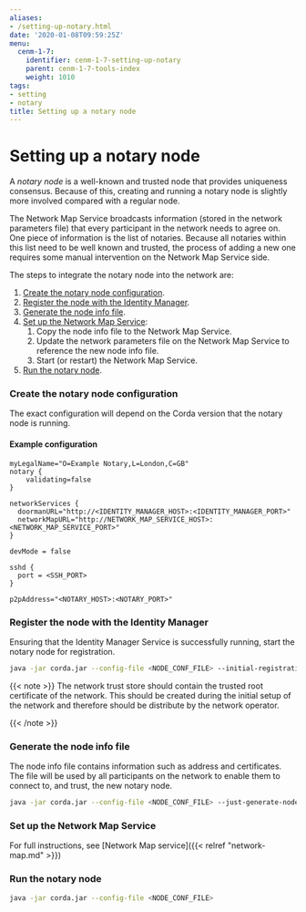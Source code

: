 ```yaml
---
aliases:
- /setting-up-notary.html
date: '2020-01-08T09:59:25Z'
menu:
  cenm-1-7:
    identifier: cenm-1-7-setting-up-notary
    parent: cenm-1-7-tools-index
    weight: 1010
tags:
- setting
- notary
title: Setting up a notary node
---
```



# Setting up a notary node

A *notary node* is a well-known and trusted node that provides uniqueness consensus. Because of this, creating and running a notary node is
slightly more involved compared with a regular node.

The Network Map Service broadcasts information (stored in the network parameters file) that every participant in the network needs to
agree on. One piece of information is the list of notaries. Because all notaries within this list need to be well known and trusted,
the process of adding a new one requires some manual intervention on the Network Map Service side.


The steps to integrate the notary node into the network are:

1. [Create the notary node configuration](#create-the-notary-node-configuration).
2. [Register the node with the Identity Manager](#register-the-node-with-the-identity-manager).
3. [Generate the node info file](#generate-the-node-info-file).
4. [Set up the Network Map Service](#set-up-the-network-map-service):
   1. Copy the node info file to the Network Map Service.
   2. Update the network parameters file on the Network Map Service to reference the new node info file.
   3. Start (or restart) the Network Map Service.
5. [Run the notary node](#run-the-notary-node).

### Create the notary node configuration

The exact configuration will depend on the Corda version that the notary node is running.


#### Example configuration

```guess
myLegalName="O=Example Notary,L=London,C=GB"
notary {
    validating=false
}

networkServices {
  doormanURL="http://<IDENTITY_MANAGER_HOST>:<IDENTITY_MANAGER_PORT>"
  networkMapURL="http://NETWORK_MAP_SERVICE_HOST>:<NETWORK_MAP_SERVICE_PORT>"
}

devMode = false

sshd {
  port = <SSH_PORT>
}

p2pAddress="<NOTARY_HOST>:<NOTARY_PORT>"
```


### Register the node with the Identity Manager

Ensuring that the Identity Manager Service is successfully running, start the notary node for registration.

```bash
java -jar corda.jar --config-file <NODE_CONF_FILE> --initial-registration --network-root-truststore-password <TRUST_STORE_PASSWORD> --network-root-truststore <PATH_TO_TRUST_STORE>
```

{{< note >}}
The network trust store should contain the trusted root certificate of the network. This should be created
during the initial setup of the network and therefore should be distribute by the network operator.

{{< /note >}}

### Generate the node info file

The node info file contains information such as address and certificates. The file will be used by all participants on the network to enable them to
connect to, and trust, the new notary node.

```bash
java -jar corda.jar --config-file <NODE_CONF_FILE> --just-generate-node-info
```


### Set up the Network Map Service

For full instructions, see [Network Map service]({{< relref "network-map.md" >}})


### Run the notary node

```bash
java -jar corda.jar --config-file <NODE_CONF_FILE>
```
